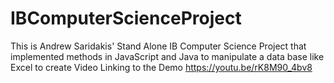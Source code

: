 # IBComputerScienceProject
This is Andrew Saridakis' Stand Alone IB Computer Science Project that implemented methods in JavaScript and Java to manipulate a data base like Excel to create
Video Linking to the Demo
https://youtu.be/rK8M90_4bv8
